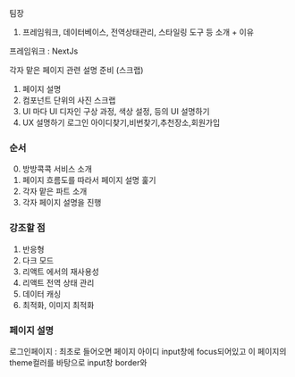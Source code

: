팀장

1. 프레임워크, 데이터베이스, 전역상태관리, 스타일링 도구 등 소개 + 이유

프레임워크 : NextJs

각자 맡은 페이지 관련 설명 준비 (스크랩)

1. 페이지 설명
2. 컴포넌트 단위의 사진 스크랩
3. UI 마다 UI 디자인 구상 과정, 색상 설정, 등의 UI 설명하기
4. UX 설명하기
   로그인 아이디찾기,비번찾기,추천장소,회원가입

### 순서

0. 방방콕콕 서비스 소개
1. 페이지 흐름도를 따라서 페이지 설명 훑기
2. 각자 맡은 파트 소개
3. 각자 페이지 설명을 진행

### 강조할 점

1. 반응형
2. 다크 모드
3. 리액트 에서의 재사용성
4. 리액트 전역 상태 관리
5. 데이터 캐싱
6. 최적화, 이미지 최적화

### 페이지 설명

로그인페이지 : 최초로 들어오면 페이지 아이디 input창에 focus되어있고 이 페이지의 theme컬러를 바탕으로 input창 border와
